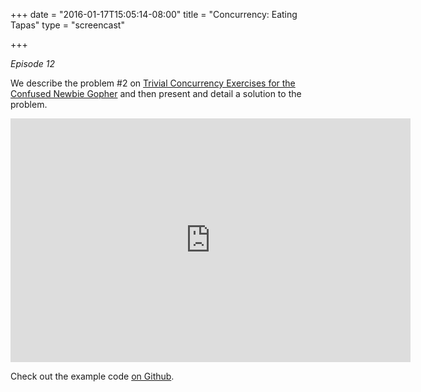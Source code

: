 +++
date = "2016-01-17T15:05:14-08:00"
title = "Concurrency: Eating Tapas"
type = "screencast"

+++

_Episode 12_

We describe the problem #2 on [Trivial Concurrency Exercises for the Confused Newbie Gopher](http://whipperstacker.com/2015/10/05/3-trivial-concurrency-exercises-for-the-confused-newbie-gopher) and then present and detail a solution to the problem.
<!--more-->

<iframe
  class="ytplayer"
  type="text/html"
  width="640"
  height="390"
  src="http://www.youtube.com/embed/O8c8kDB8Iy8?autoplay=0&origin=http://www.goin5minutes.com"
  frameborder="0"
></iframe>

Check out the example code [on Github](https://github.com/arschles/go-in-5-minutes/tree/master/episode12).
